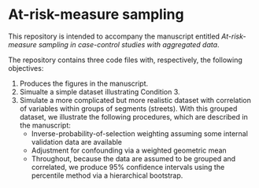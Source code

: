 # At-risk-measure sampling
This repository is intended to accompany the manuscript entitled *At-risk-measure sampling in case-control studies with aggregated data*.

The repository contains three code files with, respectively, the following objectives:
1. Produces the figures in the manuscript.
2. Simualte a simple dataset illustrating Condition 3.
3. Simulate a more complicated but more realistic dataset with correlation of variables within groups of segments (streets). With this grouped dataset, we illustrate the following procedures, which are described in the manuscript:
    + Inverse-probability-of-selection weighting assuming some internal validation data are available
    + Adjustment for confounding via a weighted geometric mean
    + Throughout, because the data are assumed to be grouped and correlated, we produce 95% confidence intervals using the percentile method via a hierarchical bootstrap.



